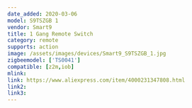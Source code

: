 ```yaml
---
date_added: 2020-03-06
model: S9TSZGB 1
vendor: Smart9
title: 1 Gang Remote Switch
category: remote
supports: action
image: /assets/images/devices/Smart9_S9TSZGB_1.jpg
zigbeemodel: ['TS0041']
compatible: [z2m,iob]
mlink: 
link: https://www.aliexpress.com/item/4000231347808.html
link2: 
link3: 
---
```

